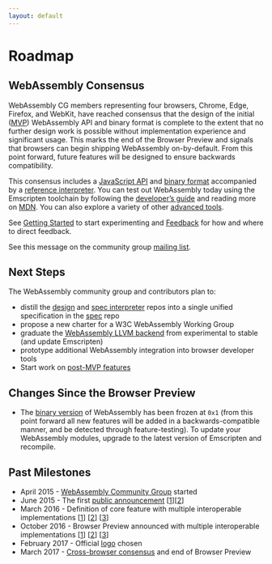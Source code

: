 ```yaml
---
layout: default
---
```

# Roadmap

## WebAssembly Consensus

WebAssembly CG members representing four browsers, Chrome, Edge, Firefox, and WebKit, have reached consensus that the design of the initial ([MVP](/docs/mvp/)) WebAssembly API and binary format is complete to the extent that no further design work is possible without implementation experience and significant usage. This marks the end of the Browser Preview and signals that browsers can begin shipping WebAssembly on-by-default. From this point forward, future features will be designed to ensure backwards compatibility.

This consensus includes a [JavaScript API](/docs/js/) and [binary format](/docs/binary-encoding/) accompanied by a [reference interpreter](https://github.com/WebAssembly/spec/tree/master/interpreter). You can test out WebAssembly today using the Emscripten toolchain by following the [developer’s guide](/getting-started/developers-guide/) and reading more on [MDN](https://developer.mozilla.org/en-US/docs/WebAssembly). You can also explore a variety of other [advanced tools](/getting-started/advanced-tools/).

See [Getting Started](/getting-started/developers-guide/) to start experimenting and
[Feedback](/community/feedback/) for how and where to direct feedback.

See this message on the community group [mailing list](https://lists.w3.org/Archives/Public/public-webassembly/2017Feb/0002.html).

## Next Steps

The WebAssembly community group and contributors plan to:

* distill the [design](https://github.com/webassembly/design)
  and [spec interpreter](https://github.com/WebAssembly/spec/tree/master/interpreter) repos
  into a single unified specification in the [spec](https://github.com/WebAssembly/spec)
  repo
* propose a new charter for a W3C WebAssembly Working Group
* graduate the [WebAssembly LLVM backend](https://github.com/llvm-mirror/llvm/tree/master/test/CodeGen/WebAssembly) from experimental to stable (and update Emscripten)
* prototype additional WebAssembly integration into browser developer tools
* Start work on [post-MVP features](/docs/future-features/)

## Changes Since the Browser Preview

- The [binary version](/docs/binary-encoding/#high-level-structure)
    of WebAssembly has been frozen at `0x1` (from this point forward
    all new features will be added in a backwards-compatible manner,
    and be detected through feature-testing). To update your
    WebAssembly modules, upgrade to the latest version of Emscripten 
    and recompile.

## Past Milestones

- April 2015 - [WebAssembly Community Group](https://www.w3.org/community/webassembly) started
- June 2015 - The first [public announcement](https://github.com/WebAssembly/design/issues/150) [[1](https://blogs.msdn.microsoft.com/mikeholman/2015/06/17/working-on-the-future-of-compile-to-web-applications/)][[2](https://blog.mozilla.org/luke/2015/06/17/webassembly/)]
- March 2016 - Definition of core feature with multiple interoperable implementations [[1](https://blogs.windows.com/msedgedev/2016/03/15/previewing-webassembly-experiments)] [[2](https://v8project.blogspot.com/2016/03/experimental-support-for-webassembly.html)] [[3](https://hacks.mozilla.org/2016/03/a-webassembly-milestone/)]
- October 2016 - Browser Preview announced with multiple interoperable implementations [[1](https://blogs.windows.com/msedgedev/2016/10/31/webassembly-browser-preview/)] [[2](http://v8project.blogspot.com/2016/10/webassembly-browser-preview.html)] [[3](https://hacks.mozilla.org/2016/10/webassembly-browser-preview)]
- February 2017 - Official [logo](https://github.com/WebAssembly/design/issues/980) chosen
- March 2017 - [Cross-browser consensus](https://lists.w3.org/Archives/Public/public-webassembly/2017Feb/0002.html) and end of Browser Preview 
